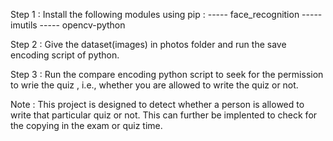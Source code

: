 Step 1 :
         Install the following modules using pip :
         ----- face_recognition
         ----- imutils
         ----- opencv-python

Step 2 :
         Give the dataset(images) in photos folder and run the save encoding script of python.

Step 3 :
         Run the compare encoding python script to seek for the permission to wrie the quiz , i.e., whether you are allowed to write the quiz or not.

Note : 
         This project is designed to detect whether a person is allowed to write that particular quiz or not. This can further be implented to check for the copying in the exam or quiz time.

